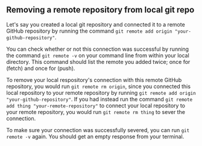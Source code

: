 ## Removing a remote repository from local git repo

Let's say you created a local git repository and connected it to a remote GitHub repository by running the command `git remote add origin "your-github-repository"`.

You can check whether or not this connection was successful by running the command `git remote -v` on your command line from within your local directory. This command should list the remote you added twice; once for (fetch) and once for (push).

To remove your local respository's connection with this remote GitHub repository, you would run `git remote rm origin`, since you connected this local repository to your remote repository by running `git remote add origin "your-github-repository"`. If you had instead run the command `git remote add thing "your-remote-repository"` to connect your local repository to your remote repository, you would run `git remote rm thing` to sever the connection.

To make sure your connection was successfully severed, you can run `git remote -v` again. You should get an empty response from your terminal.
